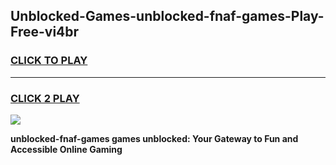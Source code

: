 
## Unblocked-Games-unblocked-fnaf-games-Play-Free-vi4br
<h3>
<a href="https://premium76.site?title=unblocked-fnaf-games&ref=21A">CLICK TO PLAY</a></h3>
<hr>

<h3>
<a href="https://premium76.site?title=unblocked-fnaf-games&ref=21A">CLICK 2 PLAY</a>
  
</h3>

<a href="https://premium76.site?title=unblocked-fnaf-games&ref=21A"><img src="https://clearcache.store/games.png"></a>


**unblocked-fnaf-games games unblocked: Your Gateway to Fun and Accessible Online Gaming**
